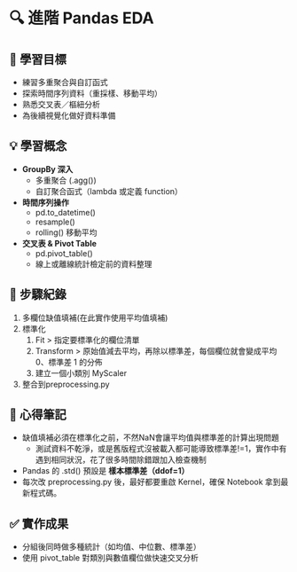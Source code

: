 # 🔍 進階 Pandas EDA

## 🎯 學習目標
- 練習多重聚合與自訂函式  
- 探索時間序列資料（重採樣、移動平均）  
- 熟悉交叉表／樞紐分析  
- 為後續視覺化做好資料準備  

## 💡 學習概念
- **GroupBy 深入**  
    - 多重聚合 (.agg())  
    - 自訂聚合函式（lambda 或定義 function）  
- **時間序列操作**  
    - pd.to_datetime()
    - resample()
    - rolling() 移動平均  
- **交叉表 & Pivot Table**  
    - pd.pivot_table() 
    - 線上或離線統計檢定前的資料整理

## 📌 步驟紀錄

1. 多欄位缺值填補(在此實作使用平均值填補)
2. 標準化
   1. Fit > 指定要標準化的欄位清單
   2. Transform > 原始值減去平均，再除以標準差，每個欄位就會變成平均 0、標準差 1 的分佈
   3. 建立一個小類別 MyScaler
3. 整合到preprocessing.py

## 🧠 心得筆記
- 缺值填補必須在標準化之前，不然NaN會讓平均值與標準差的計算出現問題
    - 測試資料不乾淨，或是舊版程式沒被載入都可能導致標準差!=1，實作中有遇到相同狀況，花了很多時間除錯跟加入檢查機制
- Pandas 的 .std() 預設是 **樣本標準差（ddof=1）**
- 每次改 preprocessing.py 後，最好都要重啟 Kernel，確保 Notebook 拿到最新程式碼。

## ✅ 實作成果
- 分組後同時做多種統計（如均值、中位數、標準差）
- 使用 pivot_table 對類別與數值欄位做快速交叉分析